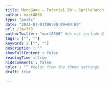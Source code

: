 ```yaml
---
title: MonoGame – Tutorial 2b – SpriteBatch
author: mort8088
type: "posts"
date: "2023-01-01T00:00:00+00:00"
url: /?p=333
authorTwitter: "mort8088" #do not include @
tags : ["", ""]
keywords : ["", ""]
description : ""
showFullContent : false
readingTime : true
hideComments : false
color : "" #color from the theme settings
draft: true

---
```

